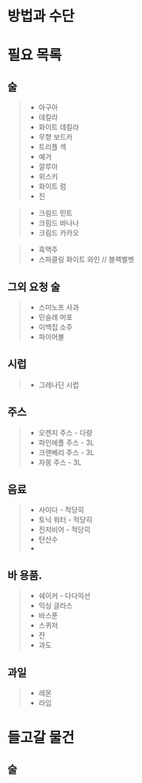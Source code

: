 # 방법과 수단

# 필요 목록

## 술

> * 아구아
> * 데킬라
> * 화이트 데킬라
> * 무향 보드카
> * 트리플 섹
> * 예거
> * 깔루아
> * 위스키
> * 화이트 럼
> * 진


> * 크림드 민트
> * 크림드 바나나
> * 크림드 카카오


> * 흑맥주
> * 스파클링 화이트 와인 // 블렉벨벳

## 그외 요청 술

> * 스미노프 사과
> * 민슬레 머포
> * 이백집 소주
> * 파이어볼

## 시럽

> * 그레나딘 시럽

## 주스

> * 오렌지 주스 - 다량
> * 파인에플 주스 - 3L
> * 크랜베리 주스 - 3L
> * 자몽 주스 - 3L

## 음료

> * 사이다 - 적당히
> * 토닉 워터 - 적당히
> * 진저비어 - 적당히
> * 탄산수
> * 


## 바 용품.

> * 쉐이커 - 다다익선
> * 믹싱 글라스
> * 바스푼
> * 스퀴저
> * 잔
> * 과도

## 과일

> * 레몬
> * 라임

# 들고갈 물건

## 술

